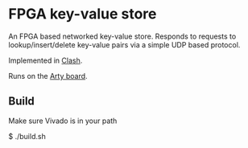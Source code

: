 # FPGA key-value store

An FPGA based networked key-value store. Responds to requests to lookup/insert/delete key-value pairs via a simple UDP based protocol.

Implemented in [Clash](https://clash-lang.org/).

Runs on the [Arty board](https://store.digilentinc.com/arty-a7-artix-7-fpga-development-board-for-makers-and-hobbyists/).

## Build

Make sure Vivado is in your path

$ ./build.sh
